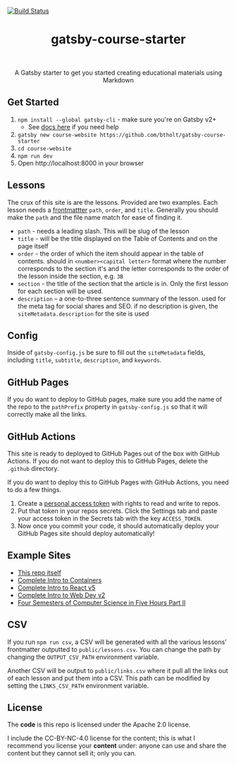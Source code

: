[![Build Status](https://dev.azure.com/papa31/course-website/_apis/build/status/PaPa31.course-website?branchName=master)](https://dev.azure.com/papa31/course-website/_build/latest?definitionId=4&branchName=master)

<h1 align="center">gatsby-course-starter</h1> <br>

<p align="center">
  A Gatsby starter to get you started creating educational materials using Markdown
</p>

## Get Started

1. `npm install --global gatsby-cli` - make sure you're on Gatsby v2+
   - See [docs here](https://next.gatsbyjs.org/docs/) if you need help
1. `gatsby new course-website https://github.com/btholt/gatsby-course-starter`
1. `cd course-website`
1. `npm run dev`
1. Open http://localhost:8000 in your browser

## Lessons

The crux of this site is are the lessons. Provided are two examples. Each lesson needs a [frontmattter](https://github.com/gatsbyjs/gatsby/blob/master/docs/docs/adding-markdown-pages.md#note-on-creating-markdown-files) `path`, `order`, and `title`. Generally you should make the `path` and the file name match for ease of finding it.

- `path` - needs a leading slash. This will be slug of the lesson
- `title` - will be the title displayed on the Table of Contents and on the page itself
- `order` - the order of which the item should appear in the table of contents. should in `<number><capital letter>` format where the number corresponds to the section it's and the letter corresponds to the order of the lesson inside the section, e.g. `3B`
- `section` - the title of the section that the article is in. Only the first lesson for each section will be used.
- `description` – a one-to-three sentence summary of the lesson. used for the meta tag for social shares and SEO. if no description is given, the `siteMetadata.description` for the site is used

## Config

Inside of `gatsby-config.js` be sure to fill out the `siteMetadata` fields, including `title`, `subtitle`, `description`, and `keywords`.

## GitHub Pages

If you do want to deploy to GitHub pages, make sure you add the name of the repo to the `pathPrefix` property in `gatsby-config.js` so that it will correctly make all the links.

## GitHub Actions

This site is ready to deployed to GitHub Pages out of the box with GitHub Actions. If you do not want to deploy this to GitHub Pages, delete the `.github` directory.

If you do want to deploy this to GitHub Pages with GitHub Actions, you need to do a few things.

1. Create a [personal access token](https://help.github.com/en/articles/creating-a-personal-access-token-for-the-command-line) with rights to read and write to repos.
1. Put that token in your repos secrets. Click the Settings tab and paste your access token in the Secrets tab with the key `ACCESS_TOKEN`.
1. Now once you commit your code, it should automatically deploy your GitHub Pages site should deploy automatically!

## Example Sites

- [This repo itself](https://btholt.github.io/gatsby-course-starter/)
- [Complete Intro to Containers](https://btholt.github.io/complete-intro-to-containers/)
- [Complete Intro to React v5](https://btholt.github.io/complete-intro-to-react-v5/)
- [Complete Intro to Web Dev v2](https://btholt.github.io/intro-to-web-dev-v2/)
- [Four Semesters of Computer Science in Five Hours Part II](https://btholt.github.io/four-semesters-of-cs-part-two/)

## CSV

If you run `npm run csv`, a CSV will be generated with all the various lessons' frontmatter outputted to `public/lessons.csv`. You can change the path by changing the `OUTPUT_CSV_PATH` environment variable.

Another CSV will be output to `public/links.csv` where it pull all the links out of each lesson and put them into a CSV. This path can be modified by setting the `LINKS_CSV_PATH` environment variable.

## License

The **code** is this repo is licensed under the Apache 2.0 license.

I include the CC-BY-NC-4.0 license for the content; this is what I recommend you license your **content** under: anyone can use and share the content but they cannot sell it; only you can.
